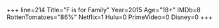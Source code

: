 +++
line=214
Title="F is for Family"
Year=2015
Age="18+"
IMDb=8
RottenTomatoes="86%"
Netflix=1
Hulu=0
PrimeVideo=0
Disney=0
+++

